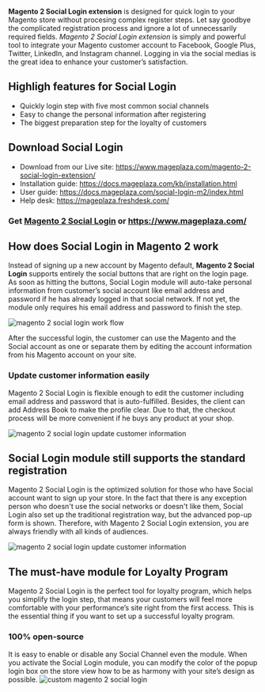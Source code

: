 **Magento 2 Social Login extension** is designed for quick login to your Magento store without procesing complex register steps. Let say goodbye the complicated registration process and ignore a lot of unnecessarily required fields. *Magento 2 Social Login extension* is simply and powerful tool to integrate your Magento customer account to Facebook, Google Plus, Twitter, LinkedIn, and Instagram channel. Logging in via the social medias is the great idea to enhance your customer’s satisfaction.

## Highligh features for Social Login

- Quickly login step with five most common social channels
- Easy to change the personal information after registering
- The biggest preparation step for the loyalty of customers

## Download Social Login

- Download from our Live site: https://www.mageplaza.com/magento-2-social-login-extension/
- Installation guide: https://docs.mageplaza.com/kb/installation.html
- User guide: https://docs.mageplaza.com/social-login-m2/index.html
- Help desk: https://mageplaza.freshdesk.com/


### Get [Magento 2 Social Login](https://www.mageplaza.com/magento-2-social-login-extension/) or https://www.mageplaza.com/

## How does Social Login in Magento 2 work

Instead of signing up a new account by Magento default, **Magento 2 Social Login** supports entirely the social buttons that are right on the login page. As soon as hitting the buttons, Social Login module will auto-take personal information from customer’s social account like email address and password if he has already logged in that social network. If not yet, the module only requires his email address and password to finish the step.

![magento 2 social login work flow](https://www.mageplaza.com/assets/img/extensions-images/magento-2-social-login/social-login.png)

After the successful login, the customer can use the Magento and the Social account as one or separate them by editing the account information from his Magento account on your site.


### Update customer information easily

Magento 2 Social Login is flexible enough to edit the customer including email address and password that is auto-fulfilled. Besides, the client can add Address Book to make the profile clear. Due to that, the checkout process will be more convenient if he buys any product at your shop.


![magento 2 social login update customer information](https://www.mageplaza.com/assets/img/extensions-images/magento-2-social-login/account-dashboard.png)


## Social Login module still supports the standard registration

Magento 2 Social Login is the optimized solution for those who have Social account want to sign up your store. In the fact that there is any exception person who doesn't use the social networks or doesn't like them, Social Login also set up the traditional registration way, but the advanced pop-up form is shown. Therefore, with Magento 2 Social Login extension, you are always friendly with all kinds of audiences.

![magento 2 social login update customer information](https://www.mageplaza.com/assets/img/extensions-images/magento-2-social-login/registration-form.png)


## The must-have module for Loyalty Program

Magento 2 Social Login is the perfect tool for loyalty program, which helps you simplify the login step, that means your customers will feel more comfortable with your performance’s site right from the first access. This is the essential thing if you want to set up a successful loyalty program.


### 100% open-source

It is easy to enable or disable any Social Channel even the module. When you activate the Social Login module, you can modify the color of the popup login box on the store view how to be as harmony with your site’s design as possible.
![custom magento 2 social login](https://www.mageplaza.com/assets/img/extensions-images/magento-2-social-login/custom-design.png)

